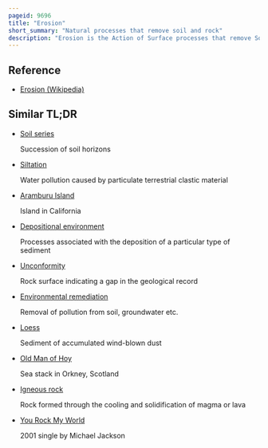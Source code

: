 ```yaml
---
pageid: 9696
title: "Erosion"
short_summary: "Natural processes that remove soil and rock"
description: "Erosion is the Action of Surface processes that remove Soil Rock or dissolved Material from one Location on the Earth's Crust and then transport it to another where it is deposited. Erosion is different from weathering which involves no Movement. The Removal of Rock or Soil as clastic Sediment is referred to as physical or mechanical Erosion which contrasts with chemical Erosion in which Soil or Rock Material is removed from an Area by Dissolution. Eroded Sediment or Solutes may be transported just a few Millimetres, or for Thousands of Kilometres."
---
```


## Reference

- [Erosion (Wikipedia)](https://en.wikipedia.org/?curid=9696)

## Similar TL;DR

- [Soil series](/tldr/en/soil-series)

  Succession of soil horizons

- [Siltation](/tldr/en/siltation)

  Water pollution caused by particulate terrestrial clastic material

- [Aramburu Island](/tldr/en/aramburu-island)

  Island in California

- [Depositional environment](/tldr/en/depositional-environment)

  Processes associated with the deposition of a particular type of sediment

- [Unconformity](/tldr/en/unconformity)

  Rock surface indicating a gap in the geological record

- [Environmental remediation](/tldr/en/environmental-remediation)

  Removal of pollution from soil, groundwater etc.

- [Loess](/tldr/en/loess)

  Sediment of accumulated wind-blown dust

- [Old Man of Hoy](/tldr/en/old-man-of-hoy)

  Sea stack in Orkney, Scotland

- [Igneous rock](/tldr/en/igneous-rock)

  Rock formed through the cooling and solidification of magma or lava

- [You Rock My World](/tldr/en/you-rock-my-world)

  2001 single by Michael Jackson

